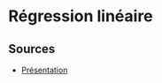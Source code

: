 # Régression linéaire

## Sources

* [Présentation](http://fr.wikipedia.org/wiki/R%C3%A9gression_%28statistiques%29)
